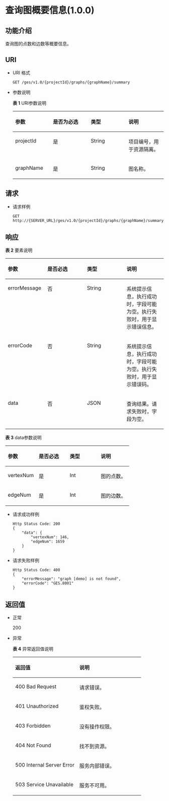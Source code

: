 # 查询图概要信息\(1.0.0\)<a name="ges_03_0028"></a>

## 功能介绍<a name="section37764048191148"></a>

查询图的点数和边数等概要信息。

## URI<a name="section15356798191148"></a>

-   URI 格式

    ```
    GET /ges/v1.0/{projectId}/graphs/{graphName}/summary
    ```

-   参数说明

    **表 1**  URI参数说明

    <a name="table3619699419128"></a>
    <table><thead align="left"><tr id="row4936524019128"><th class="cellrowborder" valign="top" width="25%" id="mcps1.2.5.1.1"><p id="p763516191228"><a name="p763516191228"></a><a name="p763516191228"></a>参数</p>
    </th>
    <th class="cellrowborder" valign="top" width="25%" id="mcps1.2.5.1.2"><p id="p61844796191228"><a name="p61844796191228"></a><a name="p61844796191228"></a>是否为必选</p>
    </th>
    <th class="cellrowborder" valign="top" width="25%" id="mcps1.2.5.1.3"><p id="p43372552191228"><a name="p43372552191228"></a><a name="p43372552191228"></a>类型</p>
    </th>
    <th class="cellrowborder" valign="top" width="25%" id="mcps1.2.5.1.4"><p id="p23515849191228"><a name="p23515849191228"></a><a name="p23515849191228"></a>说明</p>
    </th>
    </tr>
    </thead>
    <tbody><tr id="row4873491619128"><td class="cellrowborder" valign="top" width="25%" headers="mcps1.2.5.1.1 "><p id="p4213321191228"><a name="p4213321191228"></a><a name="p4213321191228"></a>projectId</p>
    </td>
    <td class="cellrowborder" valign="top" width="25%" headers="mcps1.2.5.1.2 "><p id="p5734744191228"><a name="p5734744191228"></a><a name="p5734744191228"></a>是</p>
    </td>
    <td class="cellrowborder" valign="top" width="25%" headers="mcps1.2.5.1.3 "><p id="p61861115191228"><a name="p61861115191228"></a><a name="p61861115191228"></a>String</p>
    </td>
    <td class="cellrowborder" valign="top" width="25%" headers="mcps1.2.5.1.4 "><p id="p44694427191228"><a name="p44694427191228"></a><a name="p44694427191228"></a>项目编号，用于资源隔离。</p>
    </td>
    </tr>
    <tr id="row1731693219128"><td class="cellrowborder" valign="top" width="25%" headers="mcps1.2.5.1.1 "><p id="p34438426191228"><a name="p34438426191228"></a><a name="p34438426191228"></a>graphName</p>
    </td>
    <td class="cellrowborder" valign="top" width="25%" headers="mcps1.2.5.1.2 "><p id="p38049136191228"><a name="p38049136191228"></a><a name="p38049136191228"></a>是</p>
    </td>
    <td class="cellrowborder" valign="top" width="25%" headers="mcps1.2.5.1.3 "><p id="p62081182191228"><a name="p62081182191228"></a><a name="p62081182191228"></a>String</p>
    </td>
    <td class="cellrowborder" valign="top" width="25%" headers="mcps1.2.5.1.4 "><p id="p62519885191228"><a name="p62519885191228"></a><a name="p62519885191228"></a>图名称。</p>
    </td>
    </tr>
    </tbody>
    </table>


## 请求<a name="section66074721191148"></a>

-   请求样例

    ```
    GET http://{SERVER_URL}/ges/v1.0/{projectId}/graphs/{graphName}/summary
    ```


## 响应<a name="section3957270191148"></a>

**表 2**  要素说明

<a name="table3059058219130"></a>
<table><thead align="left"><tr id="row3715793719130"><th class="cellrowborder" valign="top" width="25%" id="mcps1.2.5.1.1"><p id="p52877275191312"><a name="p52877275191312"></a><a name="p52877275191312"></a>参数</p>
</th>
<th class="cellrowborder" valign="top" width="25%" id="mcps1.2.5.1.2"><p id="p55200882191312"><a name="p55200882191312"></a><a name="p55200882191312"></a>是否必选</p>
</th>
<th class="cellrowborder" valign="top" width="25%" id="mcps1.2.5.1.3"><p id="p42086449191312"><a name="p42086449191312"></a><a name="p42086449191312"></a>类型</p>
</th>
<th class="cellrowborder" valign="top" width="25%" id="mcps1.2.5.1.4"><p id="p53559233191312"><a name="p53559233191312"></a><a name="p53559233191312"></a>说明</p>
</th>
</tr>
</thead>
<tbody><tr id="row5999946919130"><td class="cellrowborder" valign="top" width="25%" headers="mcps1.2.5.1.1 "><p id="p20120435191312"><a name="p20120435191312"></a><a name="p20120435191312"></a>errorMessage</p>
</td>
<td class="cellrowborder" valign="top" width="25%" headers="mcps1.2.5.1.2 "><p id="p19142500191312"><a name="p19142500191312"></a><a name="p19142500191312"></a>否</p>
</td>
<td class="cellrowborder" valign="top" width="25%" headers="mcps1.2.5.1.3 "><p id="p7038662191312"><a name="p7038662191312"></a><a name="p7038662191312"></a>String</p>
</td>
<td class="cellrowborder" valign="top" width="25%" headers="mcps1.2.5.1.4 "><p id="p33260736191312"><a name="p33260736191312"></a><a name="p33260736191312"></a>系统提示信息，执行成功时，字段可能为空。执行失败时，用于显示错误信息。</p>
</td>
</tr>
<tr id="row4778590919130"><td class="cellrowborder" valign="top" width="25%" headers="mcps1.2.5.1.1 "><p id="p20777176191312"><a name="p20777176191312"></a><a name="p20777176191312"></a>errorCode</p>
</td>
<td class="cellrowborder" valign="top" width="25%" headers="mcps1.2.5.1.2 "><p id="p5229719191312"><a name="p5229719191312"></a><a name="p5229719191312"></a>否</p>
</td>
<td class="cellrowborder" valign="top" width="25%" headers="mcps1.2.5.1.3 "><p id="p20954090191312"><a name="p20954090191312"></a><a name="p20954090191312"></a>String</p>
</td>
<td class="cellrowborder" valign="top" width="25%" headers="mcps1.2.5.1.4 "><p id="p19559738191312"><a name="p19559738191312"></a><a name="p19559738191312"></a>系统提示信息，执行成功时，字段可能为空。执行失败时，用于显示错误码。</p>
</td>
</tr>
<tr id="row585084119130"><td class="cellrowborder" valign="top" width="25%" headers="mcps1.2.5.1.1 "><p id="p31970017191312"><a name="p31970017191312"></a><a name="p31970017191312"></a>data</p>
</td>
<td class="cellrowborder" valign="top" width="25%" headers="mcps1.2.5.1.2 "><p id="p39434599191312"><a name="p39434599191312"></a><a name="p39434599191312"></a>否</p>
</td>
<td class="cellrowborder" valign="top" width="25%" headers="mcps1.2.5.1.3 "><p id="p40085957191312"><a name="p40085957191312"></a><a name="p40085957191312"></a>JSON</p>
</td>
<td class="cellrowborder" valign="top" width="25%" headers="mcps1.2.5.1.4 "><p id="p25737124191312"><a name="p25737124191312"></a><a name="p25737124191312"></a>查询结果。请求失败时，字段为空。</p>
</td>
</tr>
</tbody>
</table>

**表 3**  data参数说明

<a name="table39844436191321"></a>
<table><thead align="left"><tr id="row56817571191321"><th class="cellrowborder" valign="top" width="25%" id="mcps1.2.5.1.1"><p id="p47058618191335"><a name="p47058618191335"></a><a name="p47058618191335"></a>参数</p>
</th>
<th class="cellrowborder" valign="top" width="25%" id="mcps1.2.5.1.2"><p id="p53651745191335"><a name="p53651745191335"></a><a name="p53651745191335"></a>是否必选</p>
</th>
<th class="cellrowborder" valign="top" width="25%" id="mcps1.2.5.1.3"><p id="p50824051191335"><a name="p50824051191335"></a><a name="p50824051191335"></a>类型</p>
</th>
<th class="cellrowborder" valign="top" width="25%" id="mcps1.2.5.1.4"><p id="p23107482191335"><a name="p23107482191335"></a><a name="p23107482191335"></a>说明</p>
</th>
</tr>
</thead>
<tbody><tr id="row37068589191321"><td class="cellrowborder" valign="top" width="25%" headers="mcps1.2.5.1.1 "><p id="p9271174191335"><a name="p9271174191335"></a><a name="p9271174191335"></a>vertexNum</p>
</td>
<td class="cellrowborder" valign="top" width="25%" headers="mcps1.2.5.1.2 "><p id="p12767643191335"><a name="p12767643191335"></a><a name="p12767643191335"></a>是</p>
</td>
<td class="cellrowborder" valign="top" width="25%" headers="mcps1.2.5.1.3 "><p id="p27546148191335"><a name="p27546148191335"></a><a name="p27546148191335"></a>Int</p>
</td>
<td class="cellrowborder" valign="top" width="25%" headers="mcps1.2.5.1.4 "><p id="p16645514191335"><a name="p16645514191335"></a><a name="p16645514191335"></a>图的点数。</p>
</td>
</tr>
<tr id="row63487243191321"><td class="cellrowborder" valign="top" width="25%" headers="mcps1.2.5.1.1 "><p id="p54984278191335"><a name="p54984278191335"></a><a name="p54984278191335"></a>edgeNum</p>
</td>
<td class="cellrowborder" valign="top" width="25%" headers="mcps1.2.5.1.2 "><p id="p24541538191335"><a name="p24541538191335"></a><a name="p24541538191335"></a>是</p>
</td>
<td class="cellrowborder" valign="top" width="25%" headers="mcps1.2.5.1.3 "><p id="p41707558191335"><a name="p41707558191335"></a><a name="p41707558191335"></a>Int</p>
</td>
<td class="cellrowborder" valign="top" width="25%" headers="mcps1.2.5.1.4 "><p id="p22869067191335"><a name="p22869067191335"></a><a name="p22869067191335"></a>图的边数。</p>
</td>
</tr>
</tbody>
</table>

-   请求成功样例

    ```
    Http Status Code: 200
    {
        "data": {
            "vertexNum": 146,
            "edgeNum": 1659
        }
    }
    ```

-   请求失败样例

    ```
    Http Status Code: 400
    {
        "errorMessage": "graph [demo] is not found",
        "errorCode": "GES.8001"
    }
    ```


## 返回值<a name="section15676224191148"></a>

-   正常

    200

-   异常

    **表 4**  异常返回值说明

    <a name="table2984752518246"></a>
    <table><thead align="left"><tr id="row1211940418246"><th class="cellrowborder" valign="top" width="50%" id="mcps1.2.3.1.1"><p id="p3980654218254"><a name="p3980654218254"></a><a name="p3980654218254"></a>返回值</p>
    </th>
    <th class="cellrowborder" valign="top" width="50%" id="mcps1.2.3.1.2"><p id="p310447318254"><a name="p310447318254"></a><a name="p310447318254"></a>说明</p>
    </th>
    </tr>
    </thead>
    <tbody><tr id="row4240912018246"><td class="cellrowborder" valign="top" width="50%" headers="mcps1.2.3.1.1 "><p id="p3446280418254"><a name="p3446280418254"></a><a name="p3446280418254"></a>400 Bad Request</p>
    </td>
    <td class="cellrowborder" valign="top" width="50%" headers="mcps1.2.3.1.2 "><p id="p4002370018254"><a name="p4002370018254"></a><a name="p4002370018254"></a>请求错误。</p>
    </td>
    </tr>
    <tr id="row4888805618246"><td class="cellrowborder" valign="top" width="50%" headers="mcps1.2.3.1.1 "><p id="p5203043918254"><a name="p5203043918254"></a><a name="p5203043918254"></a>401 Unauthorized</p>
    </td>
    <td class="cellrowborder" valign="top" width="50%" headers="mcps1.2.3.1.2 "><p id="p5371601718254"><a name="p5371601718254"></a><a name="p5371601718254"></a>鉴权失败。</p>
    </td>
    </tr>
    <tr id="row3592872518246"><td class="cellrowborder" valign="top" width="50%" headers="mcps1.2.3.1.1 "><p id="p3450921718254"><a name="p3450921718254"></a><a name="p3450921718254"></a>403 Forbidden</p>
    </td>
    <td class="cellrowborder" valign="top" width="50%" headers="mcps1.2.3.1.2 "><p id="p4378321618254"><a name="p4378321618254"></a><a name="p4378321618254"></a>没有操作权限。</p>
    </td>
    </tr>
    <tr id="row4281759818246"><td class="cellrowborder" valign="top" width="50%" headers="mcps1.2.3.1.1 "><p id="p4125438418254"><a name="p4125438418254"></a><a name="p4125438418254"></a>404 Not Found</p>
    </td>
    <td class="cellrowborder" valign="top" width="50%" headers="mcps1.2.3.1.2 "><p id="p5327079718254"><a name="p5327079718254"></a><a name="p5327079718254"></a>找不到资源。</p>
    </td>
    </tr>
    <tr id="row994303918246"><td class="cellrowborder" valign="top" width="50%" headers="mcps1.2.3.1.1 "><p id="p4548781618254"><a name="p4548781618254"></a><a name="p4548781618254"></a>500 Internal Server Error</p>
    </td>
    <td class="cellrowborder" valign="top" width="50%" headers="mcps1.2.3.1.2 "><p id="p6063444518254"><a name="p6063444518254"></a><a name="p6063444518254"></a>服务内部错误。</p>
    </td>
    </tr>
    <tr id="row5822219018246"><td class="cellrowborder" valign="top" width="50%" headers="mcps1.2.3.1.1 "><p id="p4487805318254"><a name="p4487805318254"></a><a name="p4487805318254"></a>503 Service Unavailable</p>
    </td>
    <td class="cellrowborder" valign="top" width="50%" headers="mcps1.2.3.1.2 "><p id="p1124370918254"><a name="p1124370918254"></a><a name="p1124370918254"></a>服务不可用。</p>
    </td>
    </tr>
    </tbody>
    </table>


